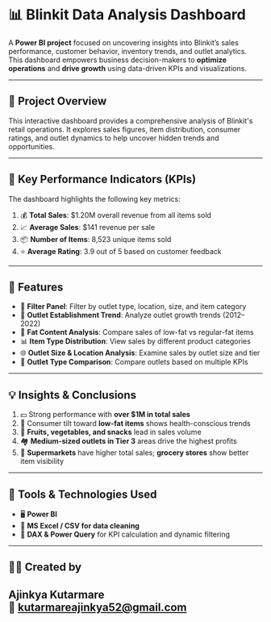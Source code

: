# 📊 Blinkit Data Analysis Dashboard

A **Power BI project** focused on uncovering insights into Blinkit’s sales performance, customer behavior, inventory trends, and outlet analytics. This dashboard empowers business decision-makers to **optimize operations** and **drive growth** using data-driven KPIs and visualizations.

---

## 🚀 Project Overview

This interactive dashboard provides a comprehensive analysis of Blinkit's retail operations. It explores sales figures, item distribution, consumer ratings, and outlet dynamics to help uncover hidden trends and opportunities.

---

## 📌 Key Performance Indicators (KPIs)

The dashboard highlights the following key metrics:

1. 💰 **Total Sales**: $1.20M overall revenue from all items sold  
2. 📈 **Average Sales**: $141 revenue per sale  
3. 📦 **Number of Items**: 8,523 unique items sold  
4. ⭐ **Average Rating**: 3.9 out of 5 based on customer feedback

---

## 🧰 Features

- 🧃 **Filter Panel**: Filter by outlet type, location, size, and item category  
- 🏢 **Outlet Establishment Trend**: Analyze outlet growth trends (2012–2022)  
- 🥗 **Fat Content Analysis**: Compare sales of low-fat vs regular-fat items  
- 📊 **Item Type Distribution**: View sales by different product categories  
- 🌐 **Outlet Size & Location Analysis**: Examine sales by outlet size and tier  
- 🏪 **Outlet Type Comparison**: Compare outlets based on multiple KPIs  

---

## 💡 Insights & Conclusions

1. 💵 Strong performance with **over $1M in total sales**  
2. 🥦 Consumer tilt toward **low-fat items** shows health-conscious trends  
3. 🍎 **Fruits, vegetables, and snacks** lead in sales volume  
4. 🏘️ **Medium-sized outlets in Tier 3** areas drive the highest profits  
5. 🛒 **Supermarkets** have higher total sales; **grocery stores** show better item visibility

---

## 📌 Tools & Technologies Used

- 🖥️ **Power BI**
- 📑 **MS Excel / CSV for data cleaning**
- 📌 **DAX & Power Query** for KPI calculation and dynamic filtering

---

## 👨‍💻 Created by

**Ajinkya Kutarmare**  
📧 kutarmareajinkya52@gmail.com  
---
